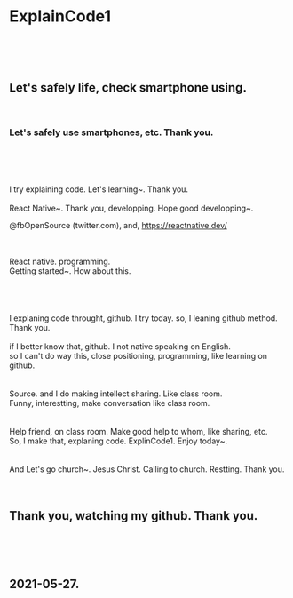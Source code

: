 # ExplainCode1

<br/>
<br/>
<br/>
<h2>Let's safely life, check smartphone using. </h2>
 <br/>
 <h3>Let's safely use smartphones, etc. Thank you.</h3> 
 
<br/>
<br/>
<br/>
<br/>
 I try explaining code. Let's learning~. Thank you.  

<br/>
<br/>
 React Native~. Thank you, developping. Hope good developping~.
 
<br/>
 
 
 @fbOpenSource (twitter.com), and, https://reactnative.dev/
 
<br/>
<br/>
 React native. programming.
 
<br/>
 Getting started~. How about this.
 
<br/>
<br/>
<br/>
<br/> 
<br/> 
I explaning code throught, github. I try today. so, I leaning github method. Thank you. <br/>
<br/>
if I better know that, github. I not native speaking on English.<br/> so I can't do way this, close positioning, programming, like learning on github.
<br/>
<br/><br/>
Source. and I do making intellect sharing. Like class room. <br/>Funny, interestting, make conversation like class room.
<br/>
<br/><br/>
Help friend, on class room. Make good help to whom, like sharing, etc.
<br/>
So, I make that, explaning code. ExplinCode1. Enjoy today~. 
<br/>
<br/><br/>  
 And Let's go church~. Jesus Christ. Calling to church. Restting. Thank you.
 <br/>
 <br/><br/>
 <h2>Thank you, watching my github. Thank you.</h2>
 <br/> <br/><br/>
<h2>2021-05-27.</h2>
